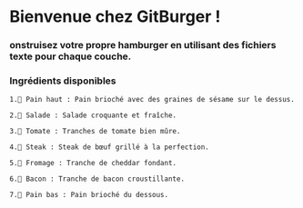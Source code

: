 # Bienvenue chez GitBurger !

### onstruisez votre propre hamburger en utilisant des fichiers texte pour chaque couche.
### Ingrédients disponibles

    1.🥯 Pain haut : Pain brioché avec des graines de sésame sur le dessus.

    2.🥬 Salade : Salade croquante et fraîche.

    3.🍅 Tomate : Tranches de tomate bien mûre.

    4.🥩 Steak : Steak de bœuf grillé à la perfection.

    5.🧀 Fromage : Tranche de cheddar fondant.

    6.🥓 Bacon : Tranche de bacon croustillante.

    7.🍞 Pain bas : Pain brioché du dessous.

